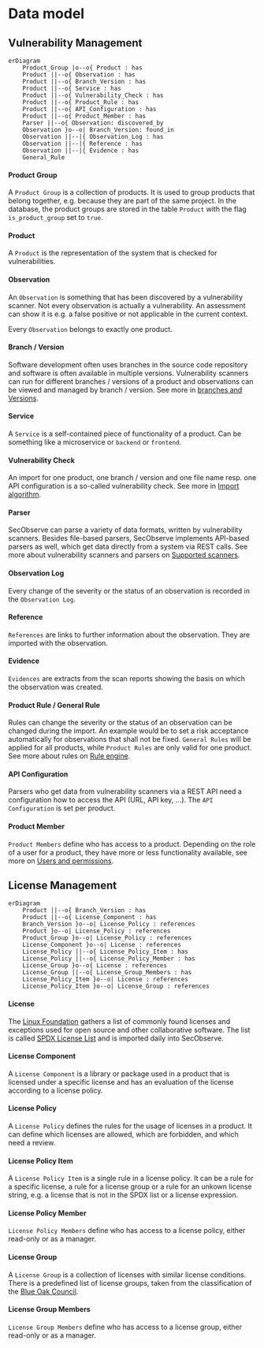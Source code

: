 # Data model

## Vulnerability Management

``` mermaid
erDiagram
    Product_Group |o--o{ Product : has
    Product ||--o{ Observation : has
    Product ||--o{ Branch_Version : has
    Product ||--o{ Service : has
    Product ||--o{ Vulnerability_Check : has
    Product ||--o{ Product_Rule : has
    Product ||--o{ API_Configuration : has
    Product ||--o{ Product_Member : has
    Parser ||--o{ Observation: discovered_by
    Observation }o--o| Branch_Version: found_in
    Observation ||--|{ Observation_Log : has
    Observation ||--|{ Reference : has
    Observation ||--|{ Evidence : has
    General_Rule
```

#### Product Group

A `Product Group` is a collection of products. It is used to group products that belong together, e.g. because they are part of the same project. In the database, the product groups are stored in the table `Product` with the flag `is_product_group` set to `true`.

#### Product

A `Product` is the representation of the system that is checked for vulnerabilities.

#### Observation

An `Observation` is something that has been discovered by a vulnerability scanner. Not every observation is actually a vulnerability. An assessment can show it is e.g. a false positive or not applicable in the current context.

Every `Observation` belongs to exactly one product.

#### Branch / Version

Software development often uses branches in the source code repository and software is often available in multiple versions. Vulnerability scanners can run for different branches / versions of a product and observations can be viewed and managed by branch / version. See more in [branches and Versions](../usage/branches.md).

#### Service

A `Service` is a self-contained piece of functionality of a product. Can be something like a microservice or `backend` or `frontend`.	

#### Vulnerability Check

An import for one product, one branch / version and one file name resp. one API configuration is a so-called vulnerability check. See more in [Import algorithm](../usage/import_observations.md#import-algorithm).

#### Parser

SecObserve can parse a variety of data formats, written by vulnerability scanners. Besides file-based parsers, SecObserve implements API-based parsers as well, which get data directly from a system via REST calls. See more about vulnerability scanners and parsers on [Supported scanners](../integrations/supported_scanners.md).

#### Observation Log

Every change of the severity or the status of an observation is recorded in the `Observation Log`.

#### Reference

`References` are links to further information about the observation. They are imported with the observation.

#### Evidence

`Evidences` are extracts from the scan reports showing the basis on which the observation was created.

#### Product Rule / General Rule

Rules can change the severity or the status of an observation can be changed during the import. An example would be to set a risk acceptance automatically for observations that shall not be fixed. `General Rules` will be applied for all products, while `Product Rules` are only valid for one product. See more about rules on [Rule engine](../usage/rule_engine.md).

#### API Configuration

Parsers who get data from vulnerability scanners via a REST API need a configuration how to access the API (URL, API key, ...). The `API Configuration` is set per product.

#### Product Member

`Product Members` define who has access to a product. Depending on the role of a user for a product, they have more or less functionality available, see more on [Users and permissions](../usage/users_permissions.md).

## License Management

``` mermaid
erDiagram
    Product ||--o{ Branch_Version : has
    Product ||--o{ License_Component : has
    Branch_Version }o--o| License_Policy : references
    Product }o--o| License_Policy : references
    Product_Group }o--o| License_Policy : references
    License_Component }o--o| License : references
    License_Policy ||--o{ License_Policy_Item : has
    License_Policy ||--o{ License_Policy_Member : has
    License_Group }o--o{ License : references
    License_Group ||--o{ License_Group_Members : has
    License_Policy_Item }o--o| License : references
    License_Policy_Item }o--o| License_Group : references
```
#### License

The [Linux Foundation](https://www.linuxfoundation.org/) gathers a list of commonly found licenses and exceptions used for open source and other collaborative software. The list is called [SPDX License List](https://spdx.org/licenses/) and is imported daily into SecObserve.

#### License Component

A `License Component` is a library or package used in a product that is licensed under a specific license and has an evaluation of the license according to a license policy. 

#### License Policy

A `License Policy` defines the rules for the usage of licenses in a product. It can define which licenses are allowed, which are forbidden, and which need a review.

#### License Policy Item

A `License Policy Item` is a single rule in a license policy. It can be a rule for a specific license, a rule for a license group or a rule for an unkown license string, e.g. a license that is not in the SPDX list or a license expression.

#### License Policy Member

`License Policy Members` define who has access to a license policy, either read-only or as a manager.

#### License Group

A `License Group` is a collection of licenses with similar license conditions. There is a predefined list of license groups, taken from the classification of the [Blue Oak Council](https://blueoakcouncil.org/).

#### License Group Members

`License Group Members` define who has access to a license group, either read-only or as a manager.
